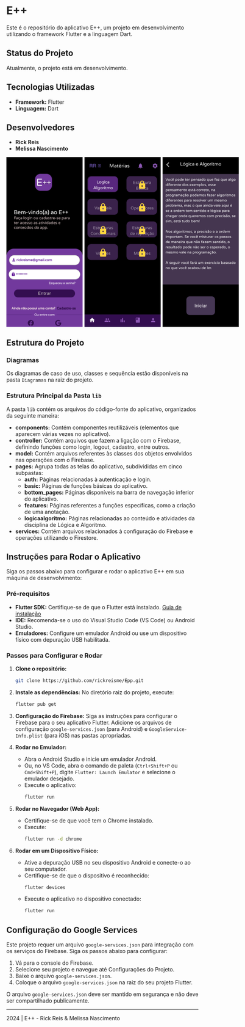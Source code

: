 # E++

Este é o repositório do aplicativo E++, um projeto em desenvolvimento utilizando o framework Flutter e a linguagem Dart.

## Status do Projeto

Atualmente, o projeto está em desenvolvimento.

## Tecnologias Utilizadas

- **Framework:** Flutter
- **Linguagem:** Dart

## Desenvolvedores

- **Rick Reis**
- **Melissa Nascimento**

<div style="display: flex; flex-direction: row; gap: 5px;">
    <img src="assets/img/login.png" alt="Tela de login do aplicativo E++" width="200"/> 
    <img src="assets/img/telaMaterias.png" alt="Tela principal do aplicativo E++" width="200"/>
    <img src="assets/img/telaLogicaEAlgoritmo.png" alt="Tela principal da disciplina de Lógica e Algoritmo do aplicativo E++" width="200"/>
</div>

## Estrutura do Projeto

### Diagramas

Os diagramas de caso de uso, classes e sequência estão disponíveis na pasta `Diagramas` na raiz do projeto.

### Estrutura Principal da Pasta `lib`

A pasta `lib` contém os arquivos do código-fonte do aplicativo, organizados da seguinte maneira:

- **components:** Contém componentes reutilizáveis (elementos que aparecem várias vezes no aplicativo).
- **controller:** Contém arquivos que fazem a ligação com o Firebase, definindo funções como login, logout, cadastro, entre outros.
- **model:** Contém arquivos referentes às classes dos objetos envolvidos nas operações com o Firebase.
- **pages:** Agrupa todas as telas do aplicativo, subdivididas em cinco subpastas:
  - **auth:** Páginas relacionadas à autenticação e login.
  - **basic:** Páginas de funções básicas do aplicativo.
  - **bottom_pages:** Páginas disponíveis na barra de navegação inferior do aplicativo.
  - **features:** Páginas referentes a funções específicas, como a criação de uma anotação.
  - **logicaalgoritmo:** Páginas relacionadas ao conteúdo e atividades da disciplina de Lógica e Algoritmo.
- **services:** Contém arquivos relacionados à configuração do Firebase e operações utilizando o Firestore.

## Instruções para Rodar o Aplicativo

Siga os passos abaixo para configurar e rodar o aplicativo E++ em sua máquina de desenvolvimento:

### Pré-requisitos

- **Flutter SDK:** Certifique-se de que o Flutter está instalado. [Guia de instalação](https://flutter.dev/docs/get-started/install)
- **IDE:** Recomenda-se o uso do Visual Studio Code (VS Code) ou Android Studio.
- **Emuladores:** Configure um emulador Android ou use um dispositivo físico com depuração USB habilitada.

### Passos para Configurar e Rodar

1. **Clone o repositório:**

   ```sh
   git clone https://github.com/rickreisme/Epp.git
   ```

2. **Instale as dependências:**
   No diretório raiz do projeto, execute:

   ```sh
   flutter pub get
   ```

3. **Configuração do Firebase:**
   Siga as instruções para configurar o Firebase para o seu aplicativo Flutter. Adicione os arquivos de configuração `google-services.json` (para Android) e `GoogleService-Info.plist` (para iOS) nas pastas apropriadas.

4. **Rodar no Emulador:**

   - Abra o Android Studio e inicie um emulador Android.
   - Ou, no VS Code, abra o comando de paleta (`Ctrl+Shift+P` ou `Cmd+Shift+P`), digite `Flutter: Launch Emulator` e selecione o emulador desejado.
   - Execute o aplicativo:
     ```sh
     flutter run
     ```

5. **Rodar no Navegador (Web App):**

   - Certifique-se de que você tem o Chrome instalado.
   - Execute:
     ```sh
     flutter run -d chrome
     ```

6. **Rodar em um Dispositivo Físico:**
   - Ative a depuração USB no seu dispositivo Android e conecte-o ao seu computador.
   - Certifique-se de que o dispositivo é reconhecido:
     ```sh
     flutter devices
     ```
   - Execute o aplicativo no dispositivo conectado:
     ```sh
     flutter run
     ```
## Configuração do Google Services

Este projeto requer um arquivo `google-services.json` para integração com os serviços do Firebase. Siga os passos abaixo para configurar:

1. Vá para o console do Firebase.
2. Selecione seu projeto e navegue até Configurações do Projeto.
3. Baixe o arquivo `google-services.json`.
4. Coloque o arquivo `google-services.json` na raiz do seu projeto Flutter.

O arquivo `google-services.json` deve ser mantido em segurança e não deve ser compartilhado publicamente.


---

2024 | E++ - Rick Reis & Melissa Nascimento
